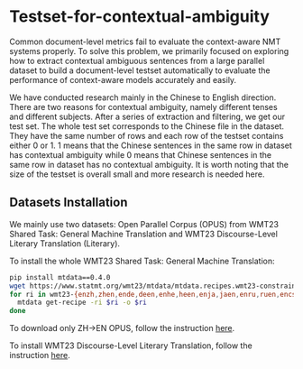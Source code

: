 # Testset-for-contextual-ambiguity

Common document-level metrics fail to evaluate the context-aware NMT systems properly. To solve this problem, we primarily focused on exploring how to extract contextual ambiguous sentences from
a large parallel dataset to build a document-level testset automatically to evaluate the performance of context-aware models accurately and easily.

We have conducted research mainly in the Chinese to English direction. There are two reasons for contextual ambiguity, namely different tenses and different subjects. After a series of extraction and filtering, we get our test set. The whole test set corresponds to the Chinese file in the dataset. They have the same number of rows and each row of the testset contains either 0 or 1. 1 means that the Chinese sentences in the same row in dataset has contextual ambiguity while 0 means that Chinese sentences in the same row in dataset has no contextual ambiguity. It is worth noting that the size of the testset is overall small and more research is needed here.

## Datasets Installation
We mainly use two datasets: Open Parallel Corpus (OPUS) from WMT23 Shared Task: General Machine Translation and WMT23 Discourse-Level Literary Translation (Literary).

To install the whole WMT23 Shared Task: General Machine Translation:

```bash
pip install mtdata==0.4.0
wget https://www.statmt.org/wmt23/mtdata/mtdata.recipes.wmt23-constrained.yml
for ri in wmt23-{enzh,zhen,ende,deen,enhe,heen,enja,jaen,enru,ruen,encs,csuk,enuk,uken}; do
  mtdata get-recipe -ri $ri -o $ri
done
```
To download only ZH->EN OPUS, follow the instruction [here](https://www2.statmt.org/wmt23/mtdata/).

To install WMT23 Discourse-Level Literary Translation, follow the instruction [here](https://www2.statmt.org/wmt23/literary-translation-task.html).
